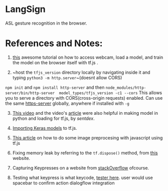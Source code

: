 # LangSign
ASL gesture recognition in the browser.




# References and Notes:
1. [this](https://codelabs.developers.google.com/codelabs/tensorflowjs-teachablemachine-codelab/index.html#0) awesome tutorial on how to access webcam, load a model, and train the model on the browser itself with tf.js .

2. ~host the `tfjs_version` directory locally by navigating inside it and typing `python3 -m http.server`~(doesnt allow CORS)

`npm init` and `npm install http-server` and then `node_modules/http-server/bin/http-server  model_types/tfjs_version -c1 --cors`
This allows you to serve a directory with CORS(cross-origin requests) enabled.
Can use the same [https-server](https://www.npmjs.com/package/http-server) globally, anywhere if installed with `-g`


3. [This video](https://www.youtube.com/watch?v=Szjt8E7EKQc) and the video's [article](https://pythonprogramming.net/loading-keras-model-tensorflowjs-tutorial/) were also helpful in making model in python and loading for tf.js, by _sentdex_.

4. [Importing Keras models](https://www.tensorflow.org/js/tutorials/conversion/import_keras) to tf.js.

5. [This article](https://thekevinscott.com/image-classification-with-javascript/) on how to do some image preprocesing with javascript using tf.js

6. Fixing memory leak by referring to the `tf.dispose()` method, from [this](https://www.tensorflow.org/js/guide/tensors_operations) website.

7. Capturing Keypresses on a website from [stackOverflow](https://stackoverflow.com/questions/2878983/capture-key-press-without-placing-an-input-element-on-the-page) ofcourse.

8. Testing what keypress is what keycode, [tester here](https://unixpapa.com/js/testkey.html).
user would use spacebar to confirm action
dialogflow integration